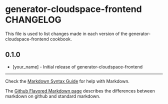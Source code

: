 generator-cloudspace-frontend CHANGELOG
=======================================

This file is used to list changes made in each version of the generator-cloudspace-frontend cookbook.

0.1.0
-----
- [your_name] - Initial release of generator-cloudspace-frontend

- - -
Check the [Markdown Syntax Guide](http://daringfireball.net/projects/markdown/syntax) for help with Markdown.

The [Github Flavored Markdown page](http://github.github.com/github-flavored-markdown/) describes the differences between markdown on github and standard markdown.
